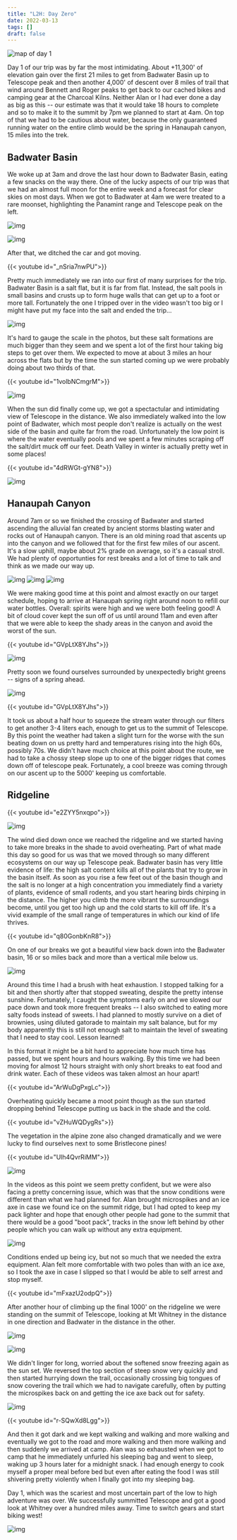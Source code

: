 ```yaml
---
title: "L2H: Day Zero"
date: 2022-03-13
tags: []
draft: false
---
```


![map of day 1](/static/maps/l2h/day1.png)

Day 1 of our trip was by far the most intimidating. About +11,300' of elevation gain over the first 21 miles to get from Badwater Basin up to Telescope peak and then another 4,000' of descent over 8 miles of trail that wind around Bennett and Roger peaks to get back to our cached bikes and camping gear at the Charcoal Kilns. Neither Alan or I had ever done a day as big as this -- our estimate was that it would take 18 hours to complete and so to make it to the summit by 7pm we planned to start at 4am. On top of that we had to be cautious about water, because the only guaranteed running water on the entire climb would be the spring in Hanaupah canyon, 15 miles into the trek.

## Badwater Basin

We woke up at 3am and drove the last hour down to Badwater Basin, eating a few snacks on the way there. One of the lucky aspects of our trip was that we had an almost full moon for the entire week and a forecast for clear skies on most days. When we got to Badwater at 4am we were treated to a rare moonset, highlighting the Panamint range and Telescope peak on the left.

![img](/static/l2h/day0/IMG_0235.png)

![img](/static/l2h/day0/IMG_0236.png)

After that, we ditched the car and got moving.

{{< youtube id="_nSria7nwPU">}}<space>

Pretty much immediately we ran into our first of many surprises for the trip. Badwater Basin is a salt flat, but it is far from flat. Instead, the salt pools in small basins and crusts up to form huge walls that can get up to a foot or more tall. Fortunately the one I tripped over in the video wasn't too big or I might have put my face into the salt and ended the trip... 

![img](/static/l2h/day0/IMG_0239.png)

It's hard to gauge the scale in the photos, but these salt formations are much bigger than they seem and we spent a lot of the first hour taking big steps to get over them. We expected to move at about 3 miles an hour across the flats but by the time the sun started coming up we were probably doing about two thirds of that. 

{{< youtube id="1volbNCmgrM">}}<space>

![img](/static/l2h/day0/IMG_0241.png)

When the sun did finally come up, we got a spectactular and intimidating view of Telescope in the distance. We also immediately walked into the low point of Badwater, which most people don't realize is actually on the west side of the basin and quite far from the road. Unfortunately the low point is where the water eventually pools and we spent a few minutes scraping off the salt/dirt muck off our feet. Death Valley in winter is actually pretty wet in some places!
 
{{< youtube id="4dRWGt-gYN8">}}<space>

![img](/static/l2h/day0/IMG_0243.png)

## Hanaupah Canyon

Around 7am or so we finished the crossing of Badwater and started ascending the alluvial fan created by ancient storms blasting water and rocks out of Hanaupah canyon. There is an old mining road that ascents up into the canyon and we followed that for the first few miles of our ascent. It's a slow uphill, maybe about 2% grade on average, so it's a casual stroll. We had plenty of opportunties for rest breaks and a lot of time to talk and think as we made our way up. 

![img](/static/l2h/day0/IMG_0247.png)
![img](/static/l2h/day0/IMG_0248.png)
![img](/static/l2h/day0/IMG_0249.png)

We were making good time at this point and almost exactly on our target schedule, hoping to arrive at Hanaupah spring right around noon to refill our water bottles. Overall: spirits were high and we were both feeling good! A bit of cloud cover kept the sun off of us until around 11am and even after that we were able to keep the shady areas in the canyon and avoid the worst of the sun.

{{< youtube id="GVpLtX8YJhs">}}<space>

![img](/static/l2h/day0/IMG_0250.png)

Pretty soon we found ourselves surrounded by unexpectedly bright greens -- signs of a spring ahead.

![img](/static/l2h/day0/IMG_0254.png)

{{< youtube id="GVpLtX8YJhs">}}<space>

It took us about a half hour to squeeze the stream water through our filters to get another 3-4 liters each, enough to get us to the summit of Telescope. By this point the weather had taken a slight turn for the worse with the sun beating down on us pretty hard and temperatures rising into the high 60s, possibly 70s. We didn't have much choice at this point about the route, we had to take a chossy steep slope up to one of the bigger ridges that comes down off of telescope peak. Fortunately, a cool breeze was coming through on our ascent up to the 5000' keeping us comfortable.

## Ridgeline

{{< youtube id="e2ZYY5nxqpo">}}<space>

![img](/static/l2h/day0/IMG_0258.png)

The wind died down once we reached the ridgeline and we started having to take more breaks in the shade to avoid overheating. Part of what made this day so good for us was that we moved through so many different ecosystems on our way up Telescope peak. Badwater basin has very little evidence of life: the high salt content kills all of the plants that try to grow in the basin itself. As soon as you rise a few feet out of the basin though and the salt is no longer at a high concentration you immediately find a variety of plants, evidence of small rodents, and you start hearing birds chirping in the distance. The higher you climb the more vibrant the surroundings become, until you get too high up and the cold starts to kill off life. It's a vivid example of the small range of temperatures in which our kind of life thrives.

{{< youtube id="q80GonbKnR8">}}<space>

On one of our breaks we got a beautiful view back down into the Badwater basin, 16 or so miles back and more than a vertical mile below us. 

![img](/static/l2h/day0/IMG_0263.png)

Around this time I had a brush with heat exhaustion. I stopped talking for a bit and then shortly after that stopped sweating, despite the pretty intense sunshine. Fortunately, I caught the symptoms early on and we slowed our pace down and took more frequent breaks -- I also switched to eating more salty foods instead of sweets. I had planned to mostly survive on a diet of brownies, using diluted gatorade to maintain my salt balance, but for my body apparently this is still not enough salt to maintain the level of sweating that I need to stay cool. Lesson learned! 

In this format it might be a bit hard to appreciate how much time has passed, but we spent hours and hours walking. By this time we had been moving for almost 12 hours straight with only short breaks to eat food and drink water. Each of these videos was taken almost an hour apart!

{{< youtube id="ArWuDgPxgLc">}}<space>

Overheating quickly became a moot point though as the sun started dropping behind Telescope putting us back in the shade and the cold.

{{< youtube id="vZHuWQDygRs">}}<space>

The vegetation in the alpine zone also changed dramatically and we were lucky to find ourselves next to some Bristlecone pines!

{{< youtube id="Ulh4QvrRiMM">}}<space>

![img](/static/l2h/day0/IMG_0263.png)

In the videos as this point we seem pretty confident, but we were also facing a pretty concerning issue, which was that the snow conditions were different than what we had planned for. Alan brought microspikes and an ice axe in case we found ice on the summit ridge, but I had opted to keep my pack lighter and hope that enough other people had gone to the summit that there would be a good "boot pack", tracks in the snow left behind by other people which you can walk up without any extra equipment. 

![img](/static/l2h/day0/PXL_20220315_012408403.jpg)

Conditions ended up being icy, but not so much that we needed the extra equipment. Alan felt more comfortable with two poles than with an ice axe, so I took the axe in case I slipped so that I would be able to self arrest and stop myself. 

{{< youtube id="mFxazU2odpQ">}}<space>

After another hour of climbing up the final 1000' on the ridgeline we were standing on the summit of Telescope, looking at Mt Whitney in the distance in one direction and Badwater in the distance in the other. 
 
![img](/static/l2h/day0/IMG_0272.png)

![img](/static/l2h/day0/IMG_0273.png)

We didn't linger for long, worried about the softened snow freezing again as the sun set. We reversed the top section of steep snow very quickly and then started hurrying down the trail, occasionally crossing big tongues of snow covering the trail which we had to navigate carefully, often by putting the microspikes back on and getting the ice axe back out for safety.

![img](/static/l2h/day0/IMG_0277.png)

{{< youtube id="r-SQwXd8Lgg">}}<space>

And then it got dark and we kept walking and walking and more walking and eventually we got to the road and more walking and then more walking and then suddenly we arrived at camp. Alan was so exhausted when we got to camp that he immediately unfurled his sleeping bag and went to sleep, waking up 3 hours later for a midnight snack. I had enough energy to cook myself a proper meal before bed but even after eating the food I was still shivering pretty violently when I finally got into my sleeping bag.

Day 1, which was the scariest and most uncertain part of the low to high adventure was over. We successfully summitted Telescope and got a good look at Whitney over a hundred miles away. Time to switch gears and start biking west!

![img](/static/l2h/day0/IMG_0279.png)